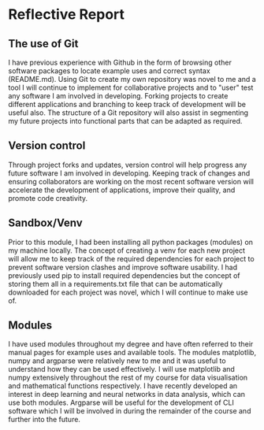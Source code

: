 # Reflective Report

## The use of Git

I have previous experience with Github in the form of browsing other software packages to locate example uses and correct syntax (README.md). Using Git to create my own repository was novel to me and a tool I will continue to implement for collaborative projects and to "user" test any software I am involved in developing. Forking projects to create different applications and branching to keep track of development will be useful also. The structure of a Git repository will also assist in segmenting my future projects into functional parts that can be adapted as required.

## Version control

Through project forks and updates, version control will help progress any future software I am involved in developing. Keeping track of changes and ensuring collaborators are working on the most recent software version will accelerate the development of applications, improve their quality, and promote code creativity.

## Sandbox/Venv

Prior to this module, I had been installing all python packages (modules) on my machine locally. The concept of creating a venv for each new project will allow me to keep track of the required dependencies for each project to prevent software version clashes and improve software usability. I had previously used pip to install required dependencies but the concept of storing them all in a requirements.txt file that can be automatically downloaded for each project was novel, which I will continue to make use of. 

## Modules

I have used modules throughout my degree and have often referred to their manual pages for example uses and available tools. The modules matplotlib, numpy and argparse were relatively new to me and it was useful to understand how they can be used effectively. I will use matplotlib and numpy extensively throughout the rest of my course for data visualisation and mathematical functions respectively. I have recently developed an interest in deep learning and neural networks in data analysis, which can use both modules. Argparse will be useful for the development of CLI software which I will be involved in during the remainder of the course and further into the future.